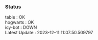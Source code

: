 ### Status


table : OK  
hogwarts : OK  
icy-bot : DOWN  
Latest Update : 2023-12-11 11:07:50.509797
